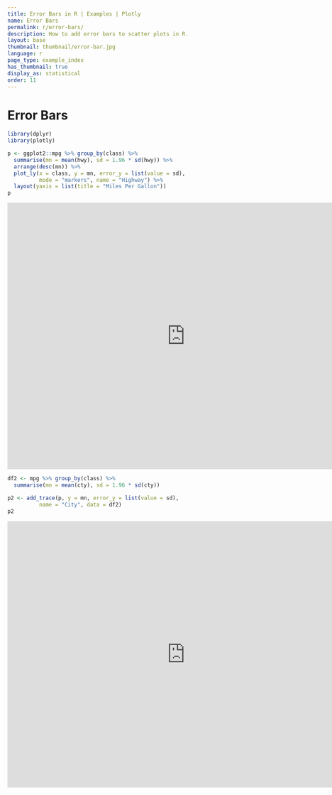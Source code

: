 ```yaml
---
title: Error Bars in R | Examples | Plotly
name: Error Bars
permalink: r/error-bars/
description: How to add error bars to scatter plots in R.
layout: base
thumbnail: thumbnail/error-bar.jpg
language: r
page_type: example_index
has_thumbnail: true
display_as: statistical
order: 11
---
```



# Error Bars


```r
library(dplyr)
library(plotly)

p <- ggplot2::mpg %>% group_by(class) %>%
  summarise(mn = mean(hwy), sd = 1.96 * sd(hwy)) %>%
  arrange(desc(mn)) %>%
  plot_ly(x = class, y = mn, error_y = list(value = sd),
          mode = "markers", name = "Highway") %>%
  layout(yaxis = list(title = "Miles Per Gallon"))
p
```

<iframe height="600" id="igraph" scrolling="no" seamless="seamless" src="https://plot.ly/~RPlotBot/213.embed" width="800" frameBorder="0"></iframe>

```r
df2 <- mpg %>% group_by(class) %>%
  summarise(mn = mean(cty), sd = 1.96 * sd(cty))

p2 <- add_trace(p, y = mn, error_y = list(value = sd),
          name = "City", data = df2)
p2
```

<iframe height="600" id="igraph" scrolling="no" seamless="seamless" src="https://plot.ly/~RPlotBot/531.embed" width="800" frameBorder="0"></iframe>
